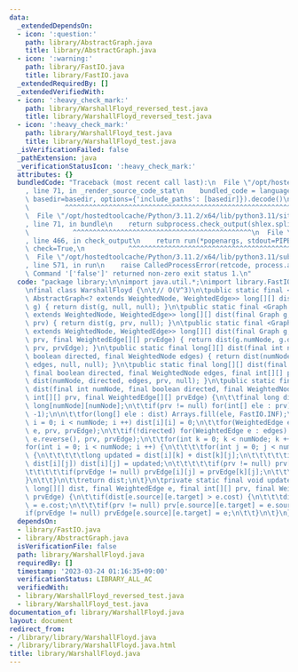 ```yaml
---
data:
  _extendedDependsOn:
  - icon: ':question:'
    path: library/AbstractGraph.java
    title: library/AbstractGraph.java
  - icon: ':warning:'
    path: library/FastIO.java
    title: library/FastIO.java
  _extendedRequiredBy: []
  _extendedVerifiedWith:
  - icon: ':heavy_check_mark:'
    path: library/WarshallFloyd_reversed_test.java
    title: library/WarshallFloyd_reversed_test.java
  - icon: ':heavy_check_mark:'
    path: library/WarshallFloyd_test.java
    title: library/WarshallFloyd_test.java
  _isVerificationFailed: false
  _pathExtension: java
  _verificationStatusIcon: ':heavy_check_mark:'
  attributes: {}
  bundledCode: "Traceback (most recent call last):\n  File \"/opt/hostedtoolcache/Python/3.11.2/x64/lib/python3.11/site-packages/onlinejudge_verify/documentation/build.py\"\
    , line 71, in _render_source_code_stat\n    bundled_code = language.bundle(stat.path,\
    \ basedir=basedir, options={'include_paths': [basedir]}).decode()\n          \
    \         ^^^^^^^^^^^^^^^^^^^^^^^^^^^^^^^^^^^^^^^^^^^^^^^^^^^^^^^^^^^^^^^^^^^^^^^^^^^^^^^^^\n\
    \  File \"/opt/hostedtoolcache/Python/3.11.2/x64/lib/python3.11/site-packages/onlinejudge_verify/languages/user_defined.py\"\
    , line 71, in bundle\n    return subprocess.check_output(shlex.split(command))\n\
    \           ^^^^^^^^^^^^^^^^^^^^^^^^^^^^^^^^^^^^^^^^^^^^^\n  File \"/opt/hostedtoolcache/Python/3.11.2/x64/lib/python3.11/subprocess.py\"\
    , line 466, in check_output\n    return run(*popenargs, stdout=PIPE, timeout=timeout,\
    \ check=True,\n           ^^^^^^^^^^^^^^^^^^^^^^^^^^^^^^^^^^^^^^^^^^^^^^^^^^^^^^^^^\n\
    \  File \"/opt/hostedtoolcache/Python/3.11.2/x64/lib/python3.11/subprocess.py\"\
    , line 571, in run\n    raise CalledProcessError(retcode, process.args,\nsubprocess.CalledProcessError:\
    \ Command '['false']' returned non-zero exit status 1.\n"
  code: "package library;\n\nimport java.util.*;\nimport library.FastIO;\nimport library.AbstractGraph;\n\
    \nfinal class WarshallFloyd {\n\t// O(V^3)\n\tpublic static final <Graph extends\
    \ AbstractGraph<? extends WeightedNode, WeightedEdge>> long[][] dist(final Graph\
    \ g) { return dist(g, null, null); }\n\tpublic static final <Graph extends AbstractGraph<?\
    \ extends WeightedNode, WeightedEdge>> long[][] dist(final Graph g, final int[][]\
    \ prv) { return dist(g, prv, null); }\n\tpublic static final <Graph extends AbstractGraph<?\
    \ extends WeightedNode, WeightedEdge>> long[][] dist(final Graph g, final int[][]\
    \ prv, final WeightedEdge[][] prvEdge) { return dist(g.numNode, g.directed, g.edges(),\
    \ prv, prvEdge); }\n\tpublic static final long[][] dist(final int numNode, final\
    \ boolean directed, final WeightedNode edges) { return dist(numNode, directed,\
    \ edges, null, null); }\n\tpublic static final long[][] dist(final int numNode,\
    \ final boolean directed, final WeightedNode edges, final int[][] prv) { return\
    \ dist(numNode, directed, edges, prv, null); }\n\tpublic static final long[][]\
    \ dist(final int numNode, final boolean directed, final WeightedNode edges, final\
    \ int[][] prv, final WeightedEdge[][] prvEdge) {\n\t\tfinal long dist[][] = new\
    \ long[numNode][numNode];\n\t\tif(prv != null) for(int[] ele : prv) Arrays.fill(ele,\
    \ -1);\n\n\t\tfor(long[] ele : dist) Arrays.fill(ele, FastIO.INF);\n\t\tfor(int\
    \ i = 0; i < numNode; i ++) dist[i][i] = 0;\n\t\tfor(WeightedEdge e : edges) updateDist(dist,\
    \ e, prv, prvEdge);\n\t\tif(!directed) for(WeightedEdge e : edges) updateDist(dist,\
    \ e.reverse(), prv, prvEdge);\n\t\tfor(int k = 0; k < numNode; k ++) {\n\t\t\t\
    for(int i = 0; i < numNode; i ++) {\n\t\t\t\tfor(int j = 0; j < numNode; j ++)\
    \ {\n\t\t\t\t\tlong updated = dist[i][k] + dist[k][j];\n\t\t\t\t\tif(updated <\
    \ dist[i][j]) dist[i][j] = updated;\n\t\t\t\t\tif(prv != null) prv[i][j] = prv[k][j];\n\
    \t\t\t\t\tif(prvEdge != null) prvEdge[i][j] = prvEdge[k][j];\n\t\t\t\t}\n\t\t\t\
    }\n\t\t}\n\t\treturn dist;\n\t}\n\tprivate static final void updateDist(final\
    \ long[][] dist, final WeightedEdge e, final int[][] prv, final WeightedEdge[][]\
    \ prvEdge) {\n\t\tif(dist[e.source][e.target] > e.cost) {\n\t\t\tdist[e.source][e.target]\
    \ = e.cost;\n\t\t\tif(prv != null) prv[e.source][e.target] = e.source;\n\t\t\t\
    if(prvEdge != null) prvEdge[e.source][e.target] = e;\n\t\t}\n\t}\n}"
  dependsOn:
  - library/FastIO.java
  - library/AbstractGraph.java
  isVerificationFile: false
  path: library/WarshallFloyd.java
  requiredBy: []
  timestamp: '2023-03-24 01:16:35+09:00'
  verificationStatus: LIBRARY_ALL_AC
  verifiedWith:
  - library/WarshallFloyd_reversed_test.java
  - library/WarshallFloyd_test.java
documentation_of: library/WarshallFloyd.java
layout: document
redirect_from:
- /library/library/WarshallFloyd.java
- /library/library/WarshallFloyd.java.html
title: library/WarshallFloyd.java
---
```

